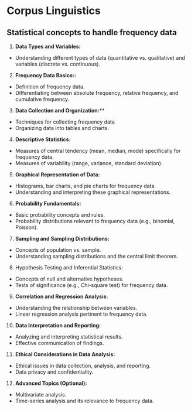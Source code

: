 # Corpus Linguistics

## Statistical concepts to handle frequency data

1. **Data Types and Variables:**
+ Understanding different types of data (quantitative vs. qualitative) and variables (discrete vs. continuous).
2. **Frequency Data Basics::**
+ Definition of frequency data.
+ Differentiating between absolute frequency, relative frequency, and cumulative frequency.

3. **Data Collection and Organization:****

+ Techniques for collecting frequency data
+ Organizing data into tables and charts.

4. **Descriptive Statistics:**

+ Measures of central tendency (mean, median, mode) specifically for frequency data.
+ Measures of variability (range, variance, standard deviation).

5. **Graphical Representation of Data:**
+ Histograms, bar charts, and pie charts for frequency data.
+ Understanding and interpreting these graphical representations.

6. **Probability Fundamentals:**
+ Basic probability concepts and rules.
+ Probability distributions relevant to frequency data (e.g., binomial, Poisson).

7. **Sampling and Sampling Distributions:**
+ Concepts of population vs. sample.
+ Understanding sampling distributions and the central limit theorem.

8. Hypothesis Testing and Inferential Statistics:
+ Concepts of null and alternative hypotheses.
+ Tests of significance (e.g., Chi-square test) for frequency data.

9. **Correlation and Regression Analysis:**
+ Understanding the relationship between variables.
+ Linear regression analysis pertinent to frequency data.

10. **Data Interpretation and Reporting:**
+ Analyzing and interpreting statistical results.
+ Effective communication of findings.

11. **Ethical Considerations in Data Analysis:**
+ Ethical issues in data collection, analysis, and reporting.
+ Data privacy and confidentiality.

12. **Advanced Topics (Optional):**

+ Multivariate analysis.
+ Time-series analysis and its relevance to frequency data.
